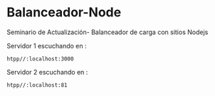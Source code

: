 # Balanceador-Node
Seminario de Actualización- Balanceador de carga con sitios Nodejs

Servidor 1 escuchando en :
```
htpp//:localhost:3000
```
Servidor 2 escuchando en :
```
htpp//:localhost:81
```
